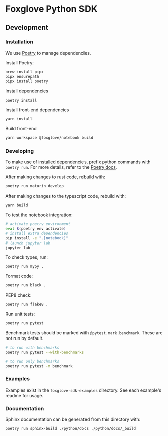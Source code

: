 # Foxglove Python SDK

## Development

### Installation

We use [Poetry](https://python-poetry.org/) to manage dependencies.

Install Poetry:

```sh
brew install pipx
pipx ensurepath
pipx install poetry
```

Install dependencies

```sh
poetry install
```

Install front-end dependencies

```sh
yarn install
```

Build front-end

```sh
yarn workspace @foxglove/notebook build
```

### Developing

To make use of installed dependencies, prefix python commands with `poetry run`. For more details, refer to the [Poetry docs](https://python-poetry.org/docs/basic-usage/).

After making changes to rust code, rebuild with:

```sh
poetry run maturin develop
```

After making changes to the typescript code, rebuild with:

```sh
yarn build
```

To test the notebook integration:

```sh
# activate poetry environment
eval $(poetry env activate)
# install extra dependencies
pip install -e ".[notebook]"
# launch jupyter lab
jupyter lab
```

To check types, run:

```sh
poetry run mypy .
```

Format code:

```sh
poetry run black .
```

PEP8 check:

```sh
poetry run flake8 .
```

Run unit tests:

```sh
poetry run pytest
```

Benchmark tests should be marked with `@pytest.mark.benchmark`. These are not run by default.

```sh
# to run with benchmarks
poetry run pytest --with-benchmarks

# to run only benchmarks
poetry run pytest -m benchmark
```

### Examples

Examples exist in the `foxglove-sdk-examples` directory. See each example's readme for usage.

### Documentation

Sphinx documentation can be generated from this directory with:

```sh
poetry run sphinx-build ./python/docs ./python/docs/_build
```
